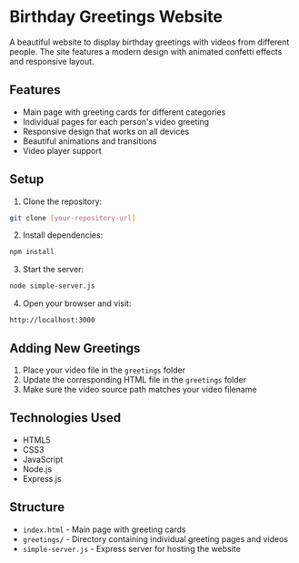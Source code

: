 # Birthday Greetings Website

A beautiful website to display birthday greetings with videos from different people. The site features a modern design with animated confetti effects and responsive layout.

## Features

- Main page with greeting cards for different categories
- Individual pages for each person's video greeting
- Responsive design that works on all devices
- Beautiful animations and transitions
- Video player support

## Setup

1. Clone the repository:
```bash
git clone [your-repository-url]
```

2. Install dependencies:
```bash
npm install
```

3. Start the server:
```bash
node simple-server.js
```

4. Open your browser and visit:
```
http://localhost:3000
```

## Adding New Greetings

1. Place your video file in the `greetings` folder
2. Update the corresponding HTML file in the `greetings` folder
3. Make sure the video source path matches your video filename

## Technologies Used

- HTML5
- CSS3
- JavaScript
- Node.js
- Express.js

## Structure

- `index.html` - Main page with greeting cards
- `greetings/` - Directory containing individual greeting pages and videos
- `simple-server.js` - Express server for hosting the website 